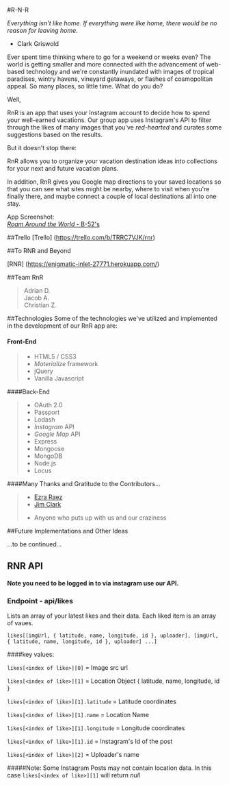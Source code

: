 #R-N-R


_Everything isn't like home.  If everything were like home, there would be no reason for leaving home._  
- Clark Griswold

Ever spent time thinking where to go for a weekend or weeks even?  The world is getting smaller and more connected with the advancement of web-based technology and we're constantly inundated with images of tropical paradises, wintry havens, vineyard getaways, or flashes of cosmopolitan appeal.  So many places, so little time.  What do you do?

Well,

RnR is an app that uses your Instagram account to decide how to spend your well-earned vacations.  Our group app uses Instagram's API to filter through the likes of many images that you've _red-hearted_ and curates some suggestions based on the results.

But it doesn't stop there:

RnR allows you to organize your vacation destination ideas into collections for your next and future vacation plans.

In addition, RnR gives you Google map directions to your saved locations so that you can see what sites might be nearby, where to visit when you're finally there, and maybe connect a couple of local destinations all into one stay.

App Screenshot:  
[_Roam Around the World_ - B-52's](https://github.com/CJZamora83/rnr/blob/contact/public/images/rnr_screenshot.jpg"/)

##Trello
[Trello] (https://trello.com/b/TRRC7VJK/rnr)  

##To RNR and Beyond  

[RNR] (https://enigmatic-inlet-27771.herokuapp.com/)  

##Team RnR  
> Adrian D.  
> Jacob A.  
> Christian Z.  


##Technologies
Some of the technologies we've utilized and implemented in the development of our RnR app are:  

#### Front-End  
>- HTML5 / CSS3  
>- *Materialize* framework
>- jQuery  
>- Vanilla Javascript

####Back-End  
>- OAuth 2.0  
>- Passport  
>- Lodash
>- _Instagram_ API  
>- _Google Map_ API
>- Express
>- Mongoose
>- MongoDB
>- Node.js
>- Locus

####Many Thanks and Gratitude to the Contributors...
>- [Ezra Raez](https://github.com/EARnagram)        
>- [Jim Clark](https://github.com/jim-clark) 
>* Anyone who puts up with us and our craziness  


##Future Implementations and Other Ideas  

...to be continued... 

## RNR API

#### Note you need to be logged in to via instagram use our API.

### Endpoint - api/likes  
Lists an array of your latest likes and their data. Each liked item is an array of vaues.

`likes[[imgUrl, { latitude, name, longitude, id }, uploader], [imgUrl, { latitude, name, longitude, id }, uploader] ...]`

####key values: 

`likes[<index of like>][0]` = Image src url

`likes[<index of like>][1]` = Location Object { latitude, name, longitude, id }

`likes[<index of like>][1].latitude` = Latitude coordinates 

`likes[<index of like>][1].name` = Location Name
 
`likes[<index of like>][1].longitude` = Longitude coordinates 

`likes[<index of like>][1].id` = Instagram's Id of the post

`likes[<index of like>][2]` = Uploader's name

#####Note:
Some Instagram Posts may not contain location data. In this case `likes[<index of like>][1]` will return _null_


